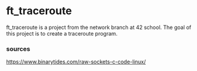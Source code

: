 # ft_traceroute
ft_traceroute is a project from the network branch at 42 school. The goal of this project is to create a traceroute program.

### sources
https://www.binarytides.com/raw-sockets-c-code-linux/